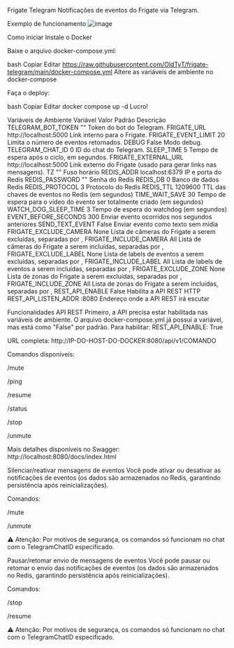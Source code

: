 

Frigate Telegram
Notificações de eventos do Frigate via Telegram.

Exemplo de funcionamento
![image](https://github.com/user-attachments/assets/b890e264-d038-4cf8-813e-5dc24e099fc6)


Como iniciar
Instale o Docker

Baixe o arquivo docker-compose.yml:

bash
Copiar
Editar
https://raw.githubusercontent.com/OldTyT/frigate-telegram/main/docker-compose.yml
Altere as variáveis de ambiente no docker-compose

Faça o deploy:

bash
Copiar
Editar
docker compose up -d
Lucro!

Variáveis de Ambiente
Variável	Valor Padrão	Descrição
TELEGRAM_BOT_TOKEN	""	Token do bot do Telegram.
FRIGATE_URL	http://localhost:5000	Link interno para o Frigate.
FRIGATE_EVENT_LIMIT	20	Limita o número de eventos retornados.
DEBUG	False	Modo debug.
TELEGRAM_CHAT_ID	0	ID do chat do Telegram.
SLEEP_TIME	5	Tempo de espera após o ciclo, em segundos.
FRIGATE_EXTERNAL_URL	http://localhost:5000	Link externo do Frigate (usado para gerar links nas mensagens).
TZ	""	Fuso horário
REDIS_ADDR	localhost:6379	IP e porta do Redis
REDIS_PASSWORD	""	Senha do Redis
REDIS_DB	0	Banco de dados Redis
REDIS_PROTOCOL	3	Protocolo do Redis
REDIS_TTL	1209600	TTL das chaves de eventos no Redis (em segundos)
TIME_WAIT_SAVE	30	Tempo de espera para o vídeo do evento ser totalmente criado (em segundos)
WATCH_DOG_SLEEP_TIME	3	Tempo de espera do watchdog (em segundos)
EVENT_BEFORE_SECONDS	300	Enviar evento ocorridos nos segundos anteriores
SEND_TEXT_EVENT	False	Enviar evento como texto sem mídia
FRIGATE_EXCLUDE_CAMERA	None	Lista de câmeras do Frigate a serem excluídas, separadas por ,
FRIGATE_INCLUDE_CAMERA	All	Lista de câmeras do Frigate a serem incluídas, separadas por ,
FRIGATE_EXCLUDE_LABEL	None	Lista de labels de eventos a serem excluídas, separadas por ,
FRIGATE_INCLUDE_LABEL	All	Lista de labels de eventos a serem incluídas, separadas por ,
FRIGATE_EXCLUDE_ZONE	None	Lista de zonas do Frigate a serem excluídas, separadas por ,
FRIGATE_INCLUDE_ZONE	All	Lista de zonas do Frigate a serem incluídas, separadas por ,
REST_API_ENABLE	False	Habilita a API REST HTTP
REST_API_LISTEN_ADDR	:8080	Endereço onde a API REST irá escutar

Funcionalidades
API REST
Primeiro, a API precisa estar habilitada nas variáveis de ambiente. O arquivo docker-compose.yml já possui a variável, mas está como "False" por padrão.
Para habilitar:
REST_API_ENABLE: True

URL completa:
http://IP-DO-HOST-DO-DOCKER:8080/api/v1/COMANDO

Comandos disponíveis:

/mute

/ping

/resume

/status

/stop

/unmute

Mais detalhes disponíveis no Swagger:
http://localhost:8080/docs/index.html

Silenciar/reativar mensagens de eventos
Você pode ativar ou desativar as notificações de eventos (os dados são armazenados no Redis, garantindo persistência após reinicializações).

Comandos:

/mute

/unmute

⚠️ Atenção: Por motivos de segurança, os comandos só funcionam no chat com o TelegramChatID especificado.

Pausar/retomar envio de mensagens de eventos
Você pode pausar ou retomar o envio das notificações de eventos (os dados são armazenados no Redis, garantindo persistência após reinicializações).

Comandos:

/stop

/resume

⚠️ Atenção: Por motivos de segurança, os comandos só funcionam no chat com o TelegramChatID especificado.
